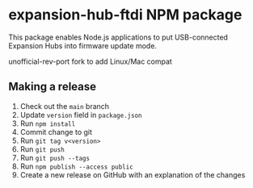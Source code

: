 # expansion-hub-ftdi NPM package

This package enables Node.js applications to put USB-connected Expansion Hubs into firmware
update mode.

unofficial-rev-port fork to add Linux/Mac compat

## Making a release

1. Check out the `main` branch
2. Update `version` field in `package.json`
3. Run `npm install`
4. Commit change to git
5. Run `git tag v<version>`
6. Run `git push`
7. Run `git push --tags`
8. Run `npm publish --access public`
9. Create a new release on GitHub with an explanation of the changes

